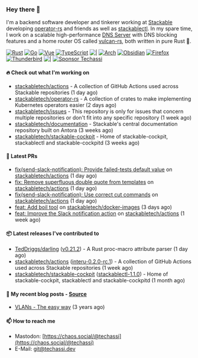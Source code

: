 ### Hey there 👋

I'm a backend software developer and tinkerer working at [Stackable][stackable] developing
[operator-rs][op-rs] and friends as well as [stackablectl][sctl]. In my spare time, I work
on a scalable high-performance [DNS Server][portal] with DNS blocking features and a home
router OS called [vulcan-rs][vulcan], both written in pure Rust 🦀.

[sctl]: https://github.com/stackabletech/stackable-cockpit
[op-rs]: https://github.com/stackabletech/operator-rs
[stackable]: https://github.com/stackabletech
[portal]: https://github.com/portal-rs/portal
[vulcan]: https://github.com/vulcan-rs

[![Rust](https://img.shields.io/badge/-Rust-141414?style=flat&logo=rust&logoColor=%23f97f39)](https://www.rust-lang.org/)
[![Go](https://img.shields.io/badge/-Go-141414?style=flat&logo=go&logoColor=%23f97f39)](https://go.dev/)
[![Vue](https://img.shields.io/badge/-Vue-141414?style=flat&logo=vuedotjs&logoColor=%23f97f39)](https://vuejs.org/)
[![TypeScript](https://img.shields.io/badge/-TypeScript-141414?style=flat&logo=typescript&logoColor=%23f97f39)](https://www.typescriptlang.org/)
![|](https://img.shields.io/badge/-%7C-141414?style=flat&logoColor=%23f97f39)
[![Arch](https://img.shields.io/badge/-Arch-141414?style=flat&logo=archlinux&logoColor=%23f97f39)](https://archlinux.org/)
[![Obsidian](https://img.shields.io/badge/-Obsidian-141414?style=flat&logo=obsidian&logoColor=%23f97f39)](https://obsidian.md/)
[![Firefox](https://img.shields.io/badge/-Firefox-141414?style=flat&logo=firefox&logoColor=%23f97f39)](https://www.mozilla.org/en-US/firefox/new/)
[![Thunderbird](https://img.shields.io/badge/-Thunderbird-141414?style=flat&logo=thunderbird&logoColor=%23f97f39)](https://www.thunderbird.net/en-US/)
![|](https://img.shields.io/badge/-%7C-141414?style=flat&logoColor=%23f97f39)
[![Sponsor Techassi](https://img.shields.io/badge/-Sponsor-141414?style=flat&logo=github&logoColor=%23f97f39)](https://github.com/sponsors/Techassi)

#### 🔥 Check out what I'm working on


- [stackabletech/actions](https://github.com/stackabletech/actions) - A collection of GitHub Actions used across Stackable repositories (1 day ago)
- [stackabletech/operator-rs](https://github.com/stackabletech/operator-rs) - A collection of crates to make implementing Kubernetes operators easier (2 days ago)
- [stackabletech/issues](https://github.com/stackabletech/issues) - This repository is only for issues that concern multiple repositories or don&#39;t fit into any specific repository (1 week ago)
- [stackabletech/documentation](https://github.com/stackabletech/documentation) - Stackable&#39;s central documentation repository built on Antora (3 weeks ago)
- [stackabletech/stackable-cockpit](https://github.com/stackabletech/stackable-cockpit) - Home of stackable-cockpit, stackablectl and stackable-cockpitd (3 weeks ago)

#### 🧪 Latest PRs


- [fix(send-slack-notification): Provide failed-tests default value](https://github.com/stackabletech/actions/pull/60) on [stackabletech/actions](https://github.com/stackabletech/actions) (1 day ago)
- [fix: Remove superfluous double quote from templates](https://github.com/stackabletech/actions/pull/59) on [stackabletech/actions](https://github.com/stackabletech/actions) (1 day ago)
- [fix(send-slack-notification): Use correct cut commands](https://github.com/stackabletech/actions/pull/58) on [stackabletech/actions](https://github.com/stackabletech/actions) (1 day ago)
- [feat: Add boil tool](https://github.com/stackabletech/docker-images/pull/1224) on [stackabletech/docker-images](https://github.com/stackabletech/docker-images) (3 days ago)
- [feat: Improve the Slack notification action](https://github.com/stackabletech/actions/pull/57) on [stackabletech/actions](https://github.com/stackabletech/actions) (1 week ago)

#### 📦 Latest releases I've contributed to


- [TedDriggs/darling](https://github.com/TedDriggs/darling/releases/tag/v0.21.2) ([v0.21.2](https://github.com/TedDriggs/darling/releases/tag/v0.21.2)) - A Rust proc-macro attribute parser (1 day ago)
- [stackabletech/actions](https://github.com/stackabletech/actions/releases/tag/interu-0.2.0-rc.1) ([interu-0.2.0-rc.1](https://github.com/stackabletech/actions/releases/tag/interu-0.2.0-rc.1)) - A collection of GitHub Actions used across Stackable repositories (1 week ago)
- [stackabletech/stackable-cockpit](https://github.com/stackabletech/stackable-cockpit/releases/tag/stackablectl-1.1.0) ([stackablectl-1.1.0](https://github.com/stackabletech/stackable-cockpit/releases/tag/stackablectl-1.1.0)) - Home of stackable-cockpit, stackablectl and stackable-cockpitd (1 month ago)

#### 📜 My recent blog posts - [Source](https://github.com/Techassi/page)


- [VLANs - The easy way](https://techassi.dev/posts/vlans-the-easy-way/) (3 years ago)

#### 📫 How to reach me

- Mastodon: [https://chaos.social/@techassi](https://chaos.social/@techassi)
- E-Mail: git@techassi.dev
